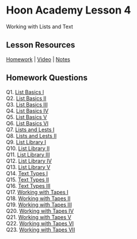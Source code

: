 # Hoon Academy Lesson 4
Working with Lists and Text

## Lesson Resources
[Homework](https://forms.gle/u1LgfWSQiapSAM3bA) | [Video](https://www.youtube.com/watch?v=tOQRMJvNMQE) | [Notes](https://github.com/tamlut-modnys/curriculum/blob/main/ha-23-3/ha4/lesson4.md)

## Homework Questions
Q1. [List Basics I](./hw4/q01.hoon)  
Q2. [List Basics II](./hw4/q02.hoon)  
Q3. [List Basics III](./hw4/q03.hoon)  
Q4. [List Basics IV](./hw4/q04.hoon)  
Q5. [List Basics V](./hw4/q05.hoon)  
Q6. [List Basics VI](./hw4/q06.hoon)  
Q7. [Lists and Lests I](./hw4/q07.hoon)  
Q8. [Lists and Lests II](./hw4/q08.hoon)  
Q9. [List Library I](./hw4/q09.hoon)  
Q10. [List Library II](./hw4/q10.hoon)  
Q11. [List Library III](./hw4/q11.hoon)  
Q12. [List Library IV](./hw4/q12.hoon)  
Q13. [List Library V](./hw4/q13.hoon)  
Q14. [Text Types I](./hw4/q14.hoon)  
Q15. [Text Types II](./hw4/q15.hoon)  
Q16. [Text Types III](./hw4/q16.hoon)  
Q17. [Working with Tapes I](./hw4/q17.hoon)  
Q18. [Working with Tapes II](./hw4/q18.hoon)  
Q19. [Working with Tapes III](./hw4/q19.hoon)  
Q20. [Working with Tapes IV](./hw4/q20.hoon)  
Q21. [Working with Tapes V](./hw4/q21.hoon)  
Q22. [Working with Tapes VI](./hw4/q22.hoon)  
Q23. [Working with Tapes VII](./hw4/q23.hoon)  
